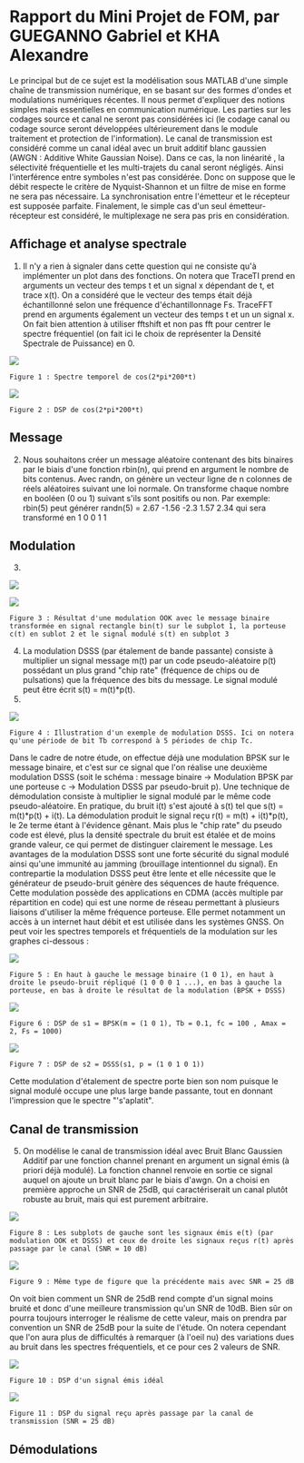 # Rapport du Mini Projet de FOM, par GUEGANNO Gabriel et KHA Alexandre

Le principal but de ce sujet est la modélisation sous MATLAB d'une simple chaîne de transmission numérique, en se basant sur des formes d'ondes et modulations numériques récentes. 
Il nous permet d'expliquer des notions simples mais essentielles en communication numérique. Les parties sur les codages source et canal ne seront pas considérées ici (le codage canal ou codage source seront développées ultérieurement dans le module traitement et protection de l'information).
Le canal de transmission est considéré comme un canal idéal avec un bruit additif blanc gaussien (AWGN : Additive White Gaussian Noise). Dans ce cas, la non linéarité , la sélectivité fréquentielle et les multi-trajets du canal seront négligés. Ainsi l'interférence entre symboles n'est pas considérée. Donc on suppose que le débit respecte le critère de Nyquist-Shannon et un filtre de mise en forme ne sera pas nécessaire.
La synchronisation entre l'émetteur et le récepteur est supposée parfaite. Finalement, le simple cas d'un seul émetteur-récepteur est considéré, le multiplexage ne sera pas pris en considération.

## Affichage et analyse spectrale
1. Il n'y a rien à signaler dans cette question qui ne consiste qu'à implémenter un plot dans des fonctions.
On notera que TraceTI prend en arguments un vecteur des temps t et un signal x dépendant de t, et trace x(t). On a considéré que le vecteur des temps était déjà échantillonné selon une fréquence d'échantillonnage Fs.
TraceFFT prend en arguments également un vecteur des temps t et un  un signal x. On fait bien attention à utiliser fftshift et non pas fft pour centrer le spectre fréquentiel (on fait ici le choix de représenter la Densité Spectrale de Puissance) en 0.

![](Graphes/Q1_Spectre_tempo.png)

    Figure 1 : Spectre temporel de cos(2*pi*200*t)

![](Graphes/Q1_Spectre_freq.png)

    Figure 2 : DSP de cos(2*pi*200*t)
    
## Message
2. Nous souhaitons créer un message aléatoire contenant des bits binaires par le biais d'une fonction rbin(n), qui prend en argument le nombre de bits contenus. Avec randn, on génère un vecteur ligne de n colonnes de réels aléatoires suivant une loi normale. On transforme chaque nombre en booléen (0 ou 1) suivant s'ils sont positifs ou non. Par exemple:
rbin(5) peut générer randn(5) =  2.67 -1.56 -2.3 1.57  2.34  qui sera transformé en  1 0 0 1 1

## Modulation
3. 
 
![](Graphes/Q3_Modulation_OOK.png)

![](Graphes/Q3_Signal_OOK.png)

    Figure 3 : Résultat d'une modulation OOK avec le message binaire transformée en signal rectangle bin(t) sur le subplot 1, la porteuse c(t) en sublot 2 et le signal modulé s(t) en subplot 3


4. La modulation DSSS (par étalement de bande passante) consiste à multiplier un signal message m(t) par un code pseudo-aléatoire p(t) possédant un plus grand "chip rate" (fréquence de chips ou de pulsations) que la fréquence des bits du message. Le signal modulé peut être écrit s(t) = m(t)*p(t).
5. 
![](Graphes/Q4_Modulation_DSSS.jpg)

    Figure 4 : Illustration d'un exemple de modulation DSSS. Ici on notera qu'une période de bit Tb correspond à 5 périodes de chip Tc. 

Dans le cadre de notre étude, on effectue déjà une modulation BPSK sur le message binaire, et c'est sur ce signal que l'on réalise une deuxième modulation DSSS (soit le schéma : message binaire -> Modulation BPSK par une porteuse c -> Modulation DSSS par pseudo-bruit p).
Une technique de démodulation consiste à multiplier le signal modulé par le même code pseudo-aléatoire. En pratique, du bruit i(t) s'est ajouté à s(t) tel que s(t) = m(t)*p(t) + i(t).
La démodulation produit le signal reçu r(t) = m(t) + i(t)*p(t), le 2e terme étant à l'évidence gênant. Mais plus le "chip rate" du pseudo code est élevé, plus la densité spectrale du bruit est étalée et de moins grande valeur, ce qui permet de distinguer clairement le message.
Les avantages de la modulation DSSS sont une forte sécurité du signal modulé ainsi qu'une immunité au jamming (brouillage intentionnel du signal). En contrepartie la modulation DSSS peut être lente et elle nécessite que le générateur de pseudo-bruit génère des séquences de haute fréquence. 
Cette modulation possède des applications en CDMA (accès multiple par répartition en code) qui est une norme de réseau permettant à plusieurs liaisons d'utiliser la même fréquence porteuse. Elle permet notamment un accès à un internet haut débit et est utilisée dans les systèmes GNSS.
On peut voir les spectres temporels et fréquentiels de la modulation sur les graphes ci-dessous :

![](Graphes/Q4_DSSS.png)

    Figure 5 : En haut à gauche le message binaire (1 0 1), en haut à droite le pseudo-bruit répliqué (1 0 0 0 1 ...), en bas à gauche la porteuse, en bas à droite le résultat de la modulation (BPSK + DSSS)
        
![](Graphes/Q4_Spectre_freq_m.png)

    Figure 6 : DSP de s1 = BPSK(m = (1 0 1), Tb = 0.1, fc = 100 , Amax = 2, Fs = 1000)
        
![](Graphes/Q4_Spectre_freq_s.png)

    Figure 7 : DSP de s2 = DSSS(s1, p = (1 0 1 0 1))
        
 Cette modulation d'étalement de spectre porte bien son nom puisque le signal modulé occupe une plus large bande passante, tout en donnant l'impression que le spectre "'s'aplatit".
 
 ## Canal de transmission
 
 5. On modélise le canal de transmission idéal avec Bruit Blanc Gaussien Additif par une fonction channel prenant en argument un signal émis (à priori déjà modulé).
 La fonction channel renvoie en sortie ce signal auquel on ajoute un bruit blanc par le biais d'awgn. On a choisi en première approche un SNR de 25dB, qui caractériserait un canal plutôt robuste au bruit, mais qui est purement arbitraire.
 
 ![](Graphes/Q5_temporel_bad.png)
 
    Figure 8 : Les subplots de gauche sont les signaux émis e(t) (par modulation OOK et DSSS) et ceux de droite les signaux reçus r(t) après passage par le canal (SNR = 10 dB)
        
![](Graphes/Q5_temporel.png)

    Figure 9 : Même type de figure que la précédente mais avec SNR = 25 dB
        
 On voit bien comment un SNR de 25dB rend compte d'un signal moins bruité et donc d'une meilleure transmission qu'un SNR de 10dB. Bien sûr on pourra toujours interroger le réalisme de cette valeur, mais on prendra par convention un SNR de 25dB pour la suite de l'étude.
 On notera cependant que l'on aura plus de difficultés à remarquer (à l'oeil nu) des variations dues au bruit dans les spectres fréquentiels, et ce pour ces 2 valeurs de SNR.
 
 ![](Graphes/Q5_freq_ideal.png)
 
    Figure 10 : DSP d'un signal émis idéal
 
 ![](Graphes/Q5-freq_awgn.png)
 
    Figure 11 : DSP du signal reçu après passage par la canal de transmission (SNR = 25 dB)

## Démodulations



